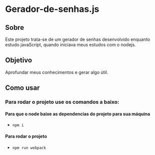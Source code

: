 # Gerador-de-senhas.js
## Sobre
Este projeto trata-se de um gerador de senhas desenvolvido enquanto estudo javaScript, quando iniciava meus estudos com o nodejs.
## Objetivo
Aprofundar meus conhecimentos e gerar algo útil.

## Como usar
### Para rodar o projeto use os comandos a baixo:
#### Para que o node baixe as dependencias do projeto para sua máquina
- `npm i`
#### Para rodar o projeto
- `npm run webpack`